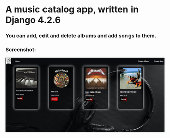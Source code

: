 # A music catalog app, written in Django 4.2.6
### You can add, edit and delete albums and add songs to them.
### Screenshot:
<img src="https://github.com/xaoccc/Music-App/blob/main/static/images/Screenshot.png" />
